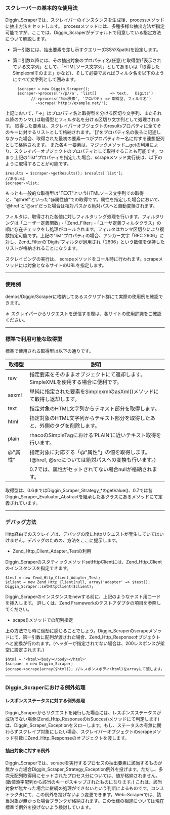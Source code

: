### スクレーパーの基本的な使用法 ###

Diggin_Scraperでは、スクレイパーのインスタンスを生成後、processメソッドに抽出方法をセットします。
processメソッドには、多種多様な抽出方法が指定可能ですが、ここでは、Diggin_Scraperがデフォルトで用意している指定方法について解説します。

- 第一引数には、抽出要素を差し示すクエリー(CSSやXpath)を設定します。
- 第二引数以降には、その抽出対象のプロパティ名(任意)と取得型(「表示されている文字列」として、「HTMLソース文字列」としてあるいは「取得したSimplexmlそのまま」かなど)、そして必要であればフィルタ名を以下のようにすべて文字列として囲みます。

        $scraper = new Diggin_Scraper();
        $scraper->process('//p//a', 'list[]      => text,   Digits') 
              //->process('抽出要素', 'プロパティ => 取得型, フィルタ名') 
                ->scrape('http://example.net/');

上記において、「=>」はプロパティ名と取得型を分ける区切り文字列、またそれ以降のカンマ(,)は取得型とフィルタ名を分ける区切り文字列として処理されます。
取得した要素は、スクレイパーオブジェクトのresultsプロパティに全てそのキーに対するリストとして格納されます。'[]'をプロパティ名の後ろに記述しなかった場合、取得された最初の要素一つがプロパティキー名に対する連想配列として格納されます。
また各キー要素は、マジックメソッド__getの利用により、スクレイパーオブジェクトのプロパティとして取得することも可能です。つまり上記の"list"プロパティを指定した場合、scrapeメソッド実行後は、以下のように取得することが可能です。

    $results = $scraper->getResults(); $results['list'];
    //あるいは
    $scraper->list;

もっとも一般的な取得型は"TEXT"というHTMLソース文字列での取得と、"@href"といった"@属性値"での取得です。属性を指定した場合において、 '@href'と'@src'だった場合は相対パスから絶対パスへと自動変換されます。

フィルタは、取得された各値に対しフィルタリング処理を行います。フィルタリングは「ユーザー定義関数」・「Zend_Filter」・「ユーザ定義フィルタクラス」の順に存在チェックをし処理がコールされます。フィルタはカンマ区切りにより複数指定可能です。上記の"list"プロパティの場合、アンカー文字「RFC 2606」に対し、Zend_Filterの'Digits'フィルタが適用され「2606」という数値を保持したリストが格納されることになります。

スクレイピングの実行は、 scrapeメソッドをコール時に行われます。scrapeメソッドには対象となるサイトのURLを指定します。

---
### 使用例 ###
demos/Diggin/Scraperに格納してあるスクリプト群にて実際の使用例を確認できます。

＊ スクレイパーからリクエストを送信する際は、各サイトの使用許諾をご確認ください。

---
### 標準で利用可能な取得型 ###

標準で使用される取得型は以下の通りです。

取得型        | 説明
------------- | -------------
raw           | 指定要素をそのままオブジェクトにて返却します。SimpleXMLを使用する場合に便利です。
asxml         | 単純に指定された要素をSimplexmlのasXml()メソッドにて取得し返却します。
text          | 指定対象のHTML文字列からテキスト部分を取得します。
html          | 指定対象のHTML文字列からテキスト部分を取得したあと、外側のタグを削除します。
plain         | rhacoのSimpleTagにおける’PLAIN’に近いテキスト取得を行います。
@"属性"       | 指定対象に対応する「@"属性"」の値を取得します。(@href, @srcについては絶対パスへの変換も行います。)
              | 0.7では、属性がセットされてない場合nullが格納されます。

取得型は、0.6まではDiggin_Scraper_Strategy_*のgetValue()、0.7では各Diggin_Scraper_Evaluator_Abstractを継承した各クラスにあるメソッドにて定義されています。

---
### デバッグ方法 ###
Http経由でのスクレイプは、デバッグの度にhttpリクエストが発生していてはいけません。デバッグのための、方法をここに提示します。

- Zend_Http_Client_Adapter_Testの利用

Diggin_ScraperのスタティックメソッドsetHttpClientには、Zend_Http_Clientのインスタンスを指定できます。

    $test = new Zend_Http_Client_Adapter_Test;
    $client = new Zend_Http_Client(null, array('adapter' => $test));
    Diggin_Scraper::setHttpClient($client);

Diggin_Scraperのインスタンスをnewする前に、上記のようなテスト用コードを挿入します。
詳しくは、Zend Frameworkのテストアダプタの項目を参照してください。

- scape()メソッドでの配列指定

上の方法でも時に億劫に感じることでしょう。Diggin_Scraperのscrapeメソッドにて、第一引数に配列が渡された場合、Zend_Http_Responseオブジェクトへと変換が行われます。(ヘッダーが指定されてない場合は、200レスポンスが架空に設定されます。)

    $html = '<html><body></body></html>'
    $scrpaer = new Diggin_Scraper;
    $scrape->scrape(array($html)); //レスポンスボディ(html)をarrayにて渡します。

---
### Diggin_Scraperにおける例外処理 ###

#### レスポンスステータスに対する例外処理 ####
Diggin_Scraperからリクエストを発行した場合には、レスポンスステータスが成功でない場合(Zend_Http_ResponseのisSucces()メソッドにて判定します)は、Diggin_Scraper_Exceptionをスローします。もし、ステータスの有無に関わらずスクレイプ対象にしたい場合、スクレイパーオブジェクトのscrapeメソッド引数にZend_Http_Responseのオブジェクトを渡します。

#### 抽出対象に対する例外 ####
Diggin_Scraperでは、scrapeを実行するプロセスの抽出要素に該当するものが無かった場合Diggin_Scraper_Strategy_Exception例外を投げます。ただし、多次元配列取得用にセットされたプロセス分については、値が格納されません。(数値添字配列から該当のキーがスキップされたものになります。)
これは、該当対象が無かった場合に継続の処理ができないという判断によるものです。コンストラクタにて、この例外を投げないよう変更できます。Web::Scraperでは、該当対象が無かった場合ブランクが格納されます。この仕様の相違については現在標準で例外を投げないよう検討しています。


